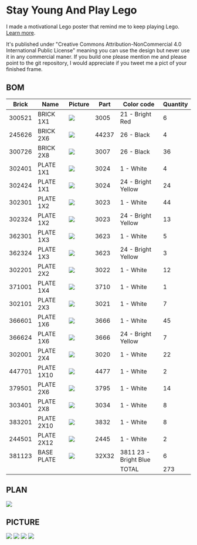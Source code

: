 # Stay Young And Play LegoI made a motivational Lego poster that remind me to keep playing Lego. [Learn more](http://targz.fr/project/stay-young-and-play-lego/).

It's published under "Creative Commons Attribution-NonCommercial 4.0 International Public License" meaning you can use the design but never use it in any commercial maner. If you build one please mention me and please point to the git repository, I would appreciate if you tweet me a pict of your finished frame.## BOMBrick | Name | Picture | Part |   Color code | Quantity------------ | ------------- | ------------ | ------------ | ------------- | ------------300521 | BRICK 1X1    | ![](bom/BOM_fichiers/image001.png) |  3005  |  21 - Bright Red | 6245626 | BRICK 2X6    | ![](bom/BOM_fichiers/image002.png) |   44237 |  26 - Black  | 4300726 | BRICK 2X8    | ![](bom/BOM_fichiers/image003.png) |   3007  |  26 - Black  | 36302401 | PLATE 1X1    | ![](bom/BOM_fichiers/image004.png) |   3024  |  1 - White   |4302424 | PLATE 1X1    | ![](bom/BOM_fichiers/image005.png) |   3024  |  24 - Bright Yellow | 24302301 | PLATE 1X2    | ![](bom/BOM_fichiers/image006.png) |   3023  |  1 - White  | 44302324 | PLATE 1X2    | ![](bom/BOM_fichiers/image007.png) |   3023  |  24 - Bright Yellow | 13362301 | PLATE 1X3    | ![](bom/BOM_fichiers/image008.png) |   3623  |  1 - White  | 5362324 | PLATE 1X3    | ![](bom/BOM_fichiers/image009.png) |   3623  |  24 - Bright Yellow | 3302201 | PLATE 2X2    | ![](bom/BOM_fichiers/image010.png) |   3022  |  1 - White  | 12371001 | PLATE 1X4    | ![](bom/BOM_fichiers/image011.png) |   3710  |  1 - White  | 1302101 | PLATE 2X3    | ![](bom/BOM_fichiers/image012.png) |   3021  |  1 - White  | 7366601 | PLATE 1X6    | ![](bom/BOM_fichiers/image013.png) |   3666  |  1 - White  | 45366624 | PLATE 1X6    | ![](bom/BOM_fichiers/image014.png) |   3666  |  24 - Bright Yellow | 7302001 | PLATE 2X4    | ![](bom/BOM_fichiers/image015.png) |   3020  |  1 - White  | 22447701 | PLATE 1X10   | ![](bom/BOM_fichiers/image016.png) |   4477  |  1 - White  | 2379501 | PLATE 2X6    | ![](bom/BOM_fichiers/image017.png) |   3795  |  1 - White  | 14303401 | PLATE 2X8    | ![](bom/BOM_fichiers/image018.png) |   3034  |  1 - White  | 8383201 | PLATE 2X10   | ![](bom/BOM_fichiers/image019.png) |   3832  |  1 - White  | 8244501 | PLATE 2X12   | ![](bom/BOM_fichiers/image020.png) |   2445  |  1 - White  | 2381123 | BASE PLATE   | ![](bom/BOM_fichiers/image021.png) |32X32     |   3811    23 - Bright Blue  |  6|    |  |     |     | TOTAL  | 273## PLAN![](plan/image_HD.png)

## PICTURE![](img/01.jpg)![](img/02.png)![](img/03.png)![](img/04.png)